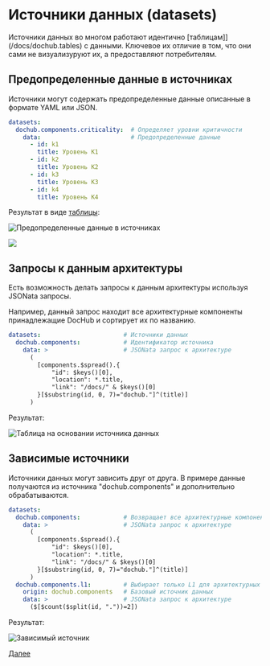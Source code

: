 # Источники данных (datasets)

Источники данных во многом работают идентично [таблицам]](/docs/dochub.tables) с данными. 
Ключевое их отличие в том, что они сами не визуализуруют их, а предоставляют потребителям.

## Предопределенные данные в источниках

Источники могут содержать предопределенные данные описанные в формате YAML или JSON.

```yaml
datasets:                       
  dochub.components.criticality:  # Определяет уровни критичности
    data:                         # Предопределенные данные
      - id: k1
        title: Уровень K1
      - id: k2
        title: Уровень K2
      - id: k3
        title: Уровень K3
      - id: k4
        title: Уровень K4
```

Результат в виде [таблицы](/docs/dochub.tables):

![Предопределенные данные в источниках](@document/dochub.dataset.preset)

![](@anchor/query-to-data-arch)
## Запросы к данным архитектуры

Есть возможность делать запросы к данным архитектуры используя JSONata запросы.

Например, данный запрос находит все архитектурные компоненты принадлежащие DocHub и сортирует их по названию.

```yaml
datasets:                       # Источники данных
  dochub.components:            # Идентификатор источника
    data: >                     # JSONata запрос к архитектуре
      (
        [components.$spread().{
            "id": $keys()[0],
            "location": *.title,
            "link": "/docs/" & $keys()[0]
        }[$substring(id, 0, 7)="dochub."]^(title)]
      )
```

Результат:

![Таблица на основании источника данных](@document/dochub.table.dataset)

## Зависимые источники

Источники данных могут зависить друг от друга. В примере данные получаются из источника "dochub.components" 
и дополнительно обрабатываются.

```yaml
datasets:                       
  dochub.components:            # Возвращает все архитектурные компоненты DocHub
    data: >                     # JSONata запрос к архитектуре
      (
        [components.$spread().{
            "id": $keys()[0],
            "location": *.title,
            "link": "/docs/" & $keys()[0]
        }[$substring(id, 0, 7)="dochub."]^(title)]
      )
  dochub.components.l1:         # Выбирает только L1 для архитектурных компонентов DocHub
    origin: dochub.components   # Базовый источник данных
    data: >                     # JSONata запрос к архитектуре
      ($[$count($split(id, "."))=2])
```

Результат:

![Зависимый источник](@document/dochub.dataset.li)

[Далее](/docs/dochub.forms)




